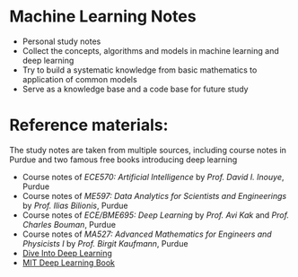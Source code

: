 # Machine Learning Notes
- Personal study notes 
- Collect the concepts, algorithms and models in machine learning and deep learning
- Try to build a systematic knowledge from basic mathematics to application of common models
- Serve as a knowledge base and a code base for future study

# Reference materials: 
The study notes are taken from multiple sources, including course notes in Purdue and two famous free books introducing deep learning
- Course notes of *ECE570: Artificial Intelligence* by *Prof. David I. Inouye*, Purdue
- Course notes of *ME597: Data Analytics for Scientists and Engineerings* by *Prof. Ilias Bilionis*, Purdue
- Course notes of *ECE/BME695: Deep Learning* by *Prof. Avi Kak* and *Prof. Charles Bouman*, Purdue
- Course notes of *MA527: Advanced Mathematics for Engineers and Physicists I* by *Prof. Birgit Kaufmann*, Purdue
- [Dive Into Deep Learning](https://d2l.ai/chapter_preface/index.html)
- [MIT Deep Learning Book](https://www.deeplearningbook.org/)
